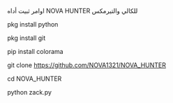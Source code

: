 اوامر ثبيت أداه NOVA HUNTER للكالي والتيرمكس 

pkg install python

pkg install git

pip install colorama

git clone https://github.com/NOVA1321/NOVA_HUNTER

cd NOVA_HUNTER

python zack.py







